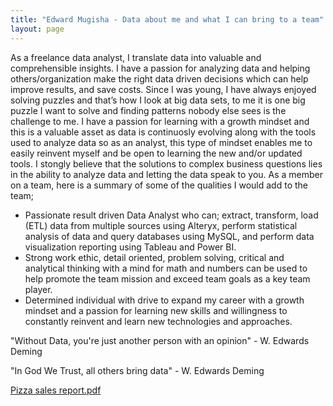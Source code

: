 ```yaml
---
title: "Edward Mugisha - Data about me and what I can bring to a team"
layout: page
---
```

 
As a freelance data analyst, I translate data into valuable and comprehensible insights. I have a passion for analyzing data and helping others/organization make the right data driven decisions which can help improve results, and save costs. Since I was young, I have always enjoyed solving puzzles and that’s how I look at big data sets, to me it is one big puzzle I want to solve and finding patterns nobody else sees is the challenge to me. I have a passion for learning with a growth mindset and this is a valuable asset as data is continuosly evolving along with the tools used to analyze data so as an analyst, this type of mindset enables me to easily reinvent myself and be open to learning the new and/or updated tools. I stongly believe that the solutions to complex business questions lies in the ability to analyze data and letting the data speak to you. As a member on a team, here is a summary of some of the qualities I would add to the team;
- Passionate result driven Data Analyst who can; extract, transform, load (ETL) data from multiple sources using Alteryx, perform statistical analysis of data and query databases using MySQL, and perform data visualization reporting using Tableau and Power BI.
- Strong work ethic, detail oriented, problem solving, critical and analytical thinking with a mind for math and numbers can be used to help promote the team mission and exceed team goals as a key team player.
- Determined individual with drive to expand my career with a growth mindset and a passion for learning new skills and willingness to constantly reinvent and learn new technologies and approaches. 

"Without Data, you're just another person with an opinion" - W. Edwards Deming

"In God We Trust, all others bring data" - W. Edwards Deming

[Pizza sales report.pdf](https://github.com/Mugisha112/Mugisha112.github.io/files/12656574/Pizza.sales.report.pdf)
